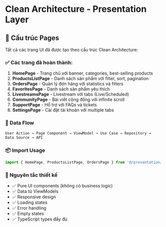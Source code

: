 # Clean Architecture - Presentation Layer

## 📁 Cấu trúc Pages

Tất cả các trang UI đã được tạo theo cấu trúc Clean Architecture:

### ✅ Các trang đã hoàn thành:

1. **HomePage** - Trang chủ với banner, categories, best-selling products
2. **ProductsListPage** - Danh sách sản phẩm với filter, sort, pagination
3. **OrdersPage** - Quản lý đơn hàng với statistics và filters
4. **FavoritesPage** - Danh sách sản phẩm yêu thích
5. **LivestreamsPage** - Livestream với tabs (Live/Scheduled)
6. **CommunityPage** - Bài viết cộng đồng với infinite scroll
7. **SupportPage** - Hỗ trợ với FAQs và tickets
8. **SettingsPage** - Cài đặt tài khoản với multiple tabs

### 🔄 Data Flow

```
User Action → Page Component → ViewModel → Use Case → Repository → Data Source → API
```

### 📦 Import Usage

```typescript
import { HomePage, ProductsListPage, OrdersPage } from '@/presentation/pages';
```

### 🎯 Nguyên tắc thiết kế

- ✅ Pure UI components (không có business logic)
- ✅ Data từ ViewModels
- ✅ Responsive design
- ✅ Loading states
- ✅ Error handling
- ✅ Empty states
- ✅ TypeScript types đầy đủ
